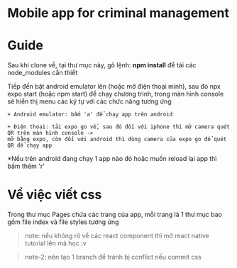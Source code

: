 # Mobile app for criminal management

# Guide

Sau khi clone về, tại thư mục này, gõ lệnh:
**npm install**
để tải các node_modules cần thiết

Tiếp đến bật android emulator lên (hoặc mở điện thoại mình),
sau đó npx expo start (hoặc npm start) để chạy chương trình, trong màn hình console sẽ hiển thị menu các ký tự với các chức năng tương ứng 
   
    + Android emulator: bấm 'a' để chạy app trên android 
    
    + Điện thoại: tải expo go về, sau đó đối với iphone thì mở camera quét QR trên màn hình console -> 
    mở bằng expo, còn đối với android thì dùng camera của expo go để quét QR để chạy app

\*Nếu trên android đang chạy 1 app nào đó hoặc muốn reload lại app thì bấm thêm 'r'

# Về việc viết css

Trong thư mục Pages chứa các trang của app, mỗi trang là 1 thư mục bao gồm file index và file styles tương ứng

> note: nếu không rõ về các react component thì mở react native tutorial lên mà học :v

> note-2: nên tạo 1 branch để tránh bị conflict nếu commit css
